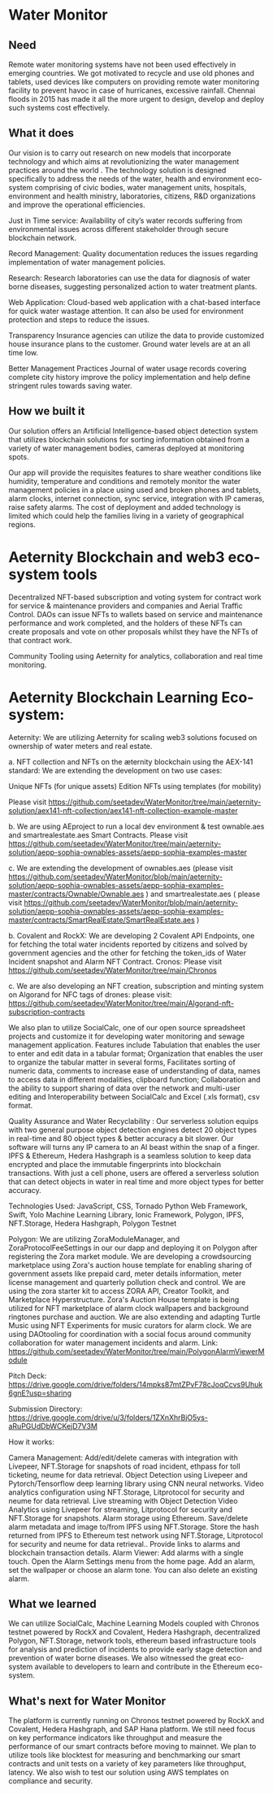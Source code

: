 # Water Monitor

## Need
Remote water monitoring systems have not been used effectively in emerging countries. We got motivated to recycle and use old phones and tablets, used devices like computers on providing remote water monitoring facility to prevent havoc in case of hurricanes, excessive rainfall. Chennai floods in 2015 has made it all the more urgent to design, develop and deploy such systems cost effectively.

## What it does
Our vision is to carry out research on new models that incorporate technology and which aims at revolutionizing the water management practices around the world . The technology solution is designed specifically to address the needs of the water, health and environment eco-system comprising of civic bodies, water management units, hospitals, environment and health ministry, laboratories, citizens, R&D organizations and improve the operational efficiencies.

Just in Time service: Availability of city’s water records suffering from environmental issues across different stakeholder through secure blockchain network.

Record Management: Quality documentation reduces the issues regarding implementation of water management policies.

Research: Research laboratories can use the data for diagnosis of water borne diseases, suggesting personalized action to water treatment plants.

Web Application: Cloud-based web application with a chat-based interface for quick water wastage attention. It can also be used for environment protection and steps to reduce the issues.

Transparency Insurance agencies can utilize the data to provide customized house insurance plans to the customer. Ground water levels are at an all time low.

Better Management Practices Journal of water usage records covering complete city history improve the policy implementation and help define stringent rules towards saving water.

## How we built it

Our solution offers an Artificial Intelligence-based object detection system that utilizes blockchain solutions for sorting information obtained from a variety of water management bodies, cameras deployed at monitoring spots.

Our app will provide the requisites features to share weather conditions like humidity, temperature and conditions and remotely monitor the water management policies in a place using used and broken phones and tablets, alarm clocks, internet connection, sync service, integration with IP cameras, raise safety alarms. The cost of deployment and added technology is limited which could help the families living in a variety of geographical regions.

# Aeternity Blockchain and web3 eco-system tools

Decentralized NFT-based subscription and voting system for contract work for service & maintenance providers and companies and Aerial Traffic Control. DAOs can issue NFTs to wallets based on service and maintenance performance and work completed, and the holders of these NFTs can create proposals and vote on other proposals whilst they have the NFTs of that contract work.

Community Tooling using Aeternity for analytics, collaboration and real time monitoring.


# Aeternity Blockchain Learning Eco-system:

Aeternity: We are utilizing Aeternity for scaling web3 solutions focused on ownership of water meters and real estate.

a. NFT collection and NFTs on the æternity blockchain using the AEX-141 standard: We are extending the development on two use cases:

Unique NFTs (for unique assets)
Edition NFTs using templates (for mobility)

Please visit https://github.com/seetadev/WaterMonitor/tree/main/aeternity-solution/aex141-nft-collection/aex141-nft-collection-example-master

b. We are using AEproject to run a local dev environment & test ownable.aes and smartrealestate.aes Smart Contracts.
Please visit https://github.com/seetadev/WaterMonitor/tree/main/aeternity-solution/aepp-sophia-ownables-assets/aepp-sophia-examples-master

c. We are extending the development of ownables.aes (please visit https://github.com/seetadev/WaterMonitor/blob/main/aeternity-solution/aepp-sophia-ownables-assets/aepp-sophia-examples-master/contracts/Ownable/Ownable.aes ) and smartrealestate.aes ( please visit https://github.com/seetadev/WaterMonitor/blob/main/aeternity-solution/aepp-sophia-ownables-assets/aepp-sophia-examples-master/contracts/SmartRealEstate/SmartRealEstate.aes ) 

b. Covalent and RockX: We are developing 2 Covalent API Endpoints, one for fetching the total water incidents reported by citizens and solved by government agencies and the other for fetching the token_ids of Water Incident snapshot and Alarm NFT Contract. Cronos: Please visit https://github.com/seetadev/WaterMonitor/tree/main/Chronos

c. We are also developing an NFT creation, subscription and minting system on Algorand for NFC tags of drones: please visit: https://github.com/seetadev/WaterMonitor/tree/main/Algorand-nft-subscription-contracts


We also plan to utilize SocialCalc, one of our open source spreadsheet projects and customize it for developing water monitoring and sewage management application. Features include Tabulation that enables the user to enter and edit data in a tabular format; Organization that enables the user to organize the tabular matter in several forms, Facilitates sorting of numeric data, comments to increase ease of understanding of data, names to access data in different modalities, clipboard function; Collaboration and the ability to support sharing of data over the network and multi-user editing and Interoperability between SocialCalc and Excel (.xls format), csv format.

Quality Assurance and Water Recyclability : Our serverless solution equips with two general purpose object detection engines detect 20 object types in real-time and 80 object types & better accuracy a bit slower. Our software will turns any IP camera to an AI beast within the snap of a finger. IPFS & Ethereum, Hedera Hashgraph is a seamless solution to keep data encrypted and place the immutable fingerprints into blockchain transactions. With just a cell phone, users are offered a serverless solution that can detect objects in water in real time and more object types for better accuracy.

Technologies Used: JavaScript, CSS, Tornado Python Web Framework, Swift, Yolo Machine Learning Library, Ionic Framework, Polygon, IPFS, NFT.Storage, Hedera Hashgraph, Polygon Testnet

Polygon: We are utilizing ZoraModuleManager, and ZoraProtocolFeeSettings in our our dapp and deploying it on Polygon after registering the Zora market module. We are developing a crowdsourcing marketplace using Zora's auction house template for enabling sharing of government assets like prepaid card, meter details information, meter license management and quarterly pollution check and control. We are using the zora starter kit to access ZORA API, Creator Toolkit, and Marketplace Hyperstructure. Zora's Auction House template is being utilized for NFT marketplace of alarm clock wallpapers and background ringtones purchase and auction. We are also extending and adapting Turtle Music using NFT Experiments for music curators for alarm clock. We are using DAOtooling for coordination with a social focus around community collaboration for water management incidents and alarm. Link: https://github.com/seetadev/WaterMonitor/tree/main/PolygonAlarmViewerModule

Pitch Deck: https://drive.google.com/drive/folders/14mpks87mtZPvF78cJoqCcvs9Uhuk6gnE?usp=sharing

Submission Directory: https://drive.google.com/drive/u/3/folders/1ZXnXhrBjO5ys-aRuPGUdDbWCKejD7V3M


How it works:

Camera Management: Add/edit/delete cameras with integration with Livepeer, NFT.Storage for snapshots of road incident, ethpass for toll ticketing, neume for data retrieval.
Object Detection using Livepeer and Pytorch/Tensorflow deep learning library using CNN neural networks.
Video analytics configuration using NFT.Storage, Litprotocol for security and neume for data retrieval.
Live streaming with Object Detection Video Analytics using Livepeer for streaming, Litprotocol for security and NFT.Storage for snapshots.
Alarm storage using Ethereum. Save/delete alarm metadata and image to/from IPFS using NFT.Storage. Store the hash returned from IPFS to Ethereum test network using NFT.Storage, Litprotocol for security and neume for data retrieval.. Provide links to alarms and blockchain transaction details.
Alarm Viewer: Add alarms with a single touch. Open the Alarm Settings menu from the home page. Add an alarm, set the wallpaper or choose an alarm tone. You can also delete an existing alarm. 


## What we learned
We can utilize SocialCalc, Machine Learning Models coupled with Chronos testnet powered by RockX and Covalent, Hedera Hashgraph, decentralized Polygon, NFT.Storage, network tools, ethereum based infrastructure tools for analysis and prediction of incidents to provide early stage detection and prevention of water borne diseases. We also witnessed the great eco-system available to developers to learn and contribute in the Ethereum eco-system.

## What's next for Water Monitor
The platform is currently running on Chronos testnet powered by RockX and Covalent, Hedera Hashgraph, and SAP Hana platform. We still need focus on key performance indicators like throughput and measure the performance of our smart contracts before moving to mainnet. We plan to utilize tools like blocktest for measuring and benchmarking our smart contracts and unit tests on a variety of key parameters like throughput, latency. We also wish to test our solution using AWS templates on compliance and security.
